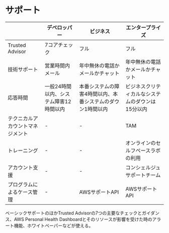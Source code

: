 # サポート
|    |  デベロッパー  |  ビジネス  |  エンタープライズ  |
|  ----  |  ----  |  ----  |  ----  |
|  Trusted Advisor  |  7コアチェック  |  フル  |  フル  |
|  技術サポート  |  営業時間内メール  |  年中無休の電話かメールかチャット  |  年中無休の電話かメールかチャット  |
|  応答時間  |  一般24時間以内、システム障害12時間以内  |  本番システムの障害4時間以内、本番システムのダウン1時間以内  |  ビジネスクリティカルなシステムのダウンは15分以内  |
|  テクニカルアカウントマネジメント  |  -  |  -  |  TAM  |
|  トレーニング  |  -  |  -  |  オンラインのセルフペースラボの利用  |
|  アカウント支援  |  -  |  -  |  コンシェルジュサポートチーム  |
|  プログラムによるケース管理  |  -  |  AWSサポートAPI  |  AWSサポートAPI  |


ベーシックサポートのほかTrusted Advisorの7つの主要なチェックとガイダンス、AWS Personal Health Dashboardとそのリソースが影響を受けた時のアラート機能、ホワイトペーパーなどが使える。